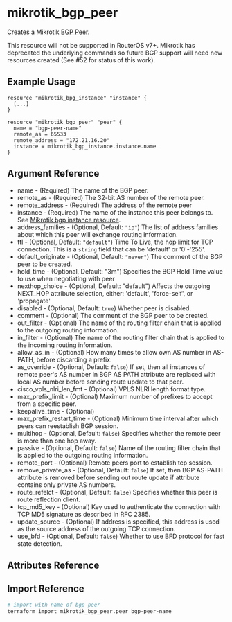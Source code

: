# mikrotik_bgp_peer

Creates a Mikrotik [BGP Peer](https://wiki.mikrotik.com/wiki/Manual:Routing/BGP#Peer).

This resource will not be supported in RouterOS v7+. Mikrotik has deprecated the underlying commands so future BGP support will need new resources created (See #52 for status of this work).

## Example Usage

```hcl
resource "mikrotik_bpg_instance" "instance" {
  [...]
}

resource "mikrotik_bgp_peer" "peer" {
  name = "bgp-peer-name"
  remote_as = 65533
  remote_address = "172.21.16.20"
  instance = mikrotik_bgp_instance.instance.name
}
```

## Argument Reference
* name - (Required) The name of the BGP peer.
* remote_as - (Required) The 32-bit AS number of the remote peer.
* remote_address - (Required) The address of the remote peer
* instance - (Required)	The name of the instance this peer belongs to.
See [Mikrotik bgp instance resource](https://github.com/ddelnano/terraform-provider-mikrotik/blob/master/docs/resources/bgp_instance.md).
* address_families - (Optional, Default: `"ip"`) The list of address families about which this peer will exchange routing information.
* ttl - (Optional, Default: `"default"`) Time To Live, the hop limit for TCP connection. This is a `string` field that can be 'default' or '0'-'255'.
* default_originate - (Optional, Default: `"never"`) The comment of the BGP peer to be created.
* hold_time - (Optional, Default: "3m") Specifies the BGP Hold Time value to use when negotiating with peer
* nexthop_choice - (Optional, Default: "default") Affects the outgoing NEXT_HOP attribute selection, either:  'default', 'force-self', or 'propagate'
* disabled - (Optional, Default: `true`) Whether peer is disabled.
* comment - (Optional) The comment of the BGP peer to be created.
* out_filter - (Optional) The name of the routing filter chain that is applied to the outgoing routing information. 
* in_filter - (Optional) The name of the routing filter chain that is applied to the incoming routing information.
* allow_as_in - (Optional) How many times to allow own AS number in AS-PATH, before discarding a prefix.
* as_override - (Optional, Default: `false`) If set, then all instances of remote peer's AS number in BGP AS PATH attribute are replaced with local AS number before sending route update to that peer.
* cisco_vpls_nlri_len_fmt - (Optional) VPLS NLRI length format type.
* max_prefix_limit - (Optional) Maximum number of prefixes to accept from a specific peer.
* keepalive_time - (Optional)
* max_prefix_restart_time - (Optional) Minimum time interval after which peers can reestablish BGP session.
* multihop - (Optional, Default: `false`)	Specifies whether the remote peer is more than one hop away.
* passive - (Optional, Default: `false`) Name of the routing filter chain that is applied to the outgoing routing information.
* remote_port - (Optional) Remote peers port to establish tcp session.
* remove_private_as - (Optional, Default: `false`) If set, then BGP AS-PATH attribute is removed before sending out route update if attribute contains only private AS numbers.
* route_refelct - (Optional, Default: `false`) Specifies whether this peer is route reflection client.
* tcp_md5_key - (Optional) Key used to authenticate the connection with TCP MD5 signature as described in RFC 2385.
* update_source - (Optional) If address is specified, this address is used as the source address of the outgoing TCP connection.
* use_bfd - (Optional, Default: `false`) Whether to use BFD protocol for fast state detection.


## Attributes Reference

## Import Reference

```bash
# import with name of bgp peer 
terraform import mikrotik_bgp_peer.peer bgp-peer-name
```
